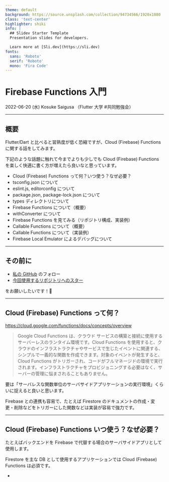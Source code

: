 ```yaml
---
theme: default
background: https://source.unsplash.com/collection/94734566/1920x1080
class: 'text-center'
highlighter: shiki
info: |
  ## Slidev Starter Template
  Presentation slides for developers.

  Learn more at [Sli.dev](https://sli.dev)
fonts:
  sans: 'Roboto'
  serif: 'Roboto'
  mono: 'Fira Code'
---
```


# Firebase Functions 入門

2022-06-20 (水) Kosuke Saigusa （Flutter 大学 #共同勉強会）

<div class="abs-br m-6 flex gap-2">
  <a href="https://github.com/KosukeSaigusa/mottai-flutter-app" target="_blank" alt="GitHub"
    class="text-xl icon-btn opacity-50 !border-none !hover:text-white">
    <carbon-logo-github />
  </a>
</div>

---

## 概要

Flutter/Dart と比べると習熟度が低く恐縮ですが、Cloud (Firebase) Functions に関する話をしてみます。

下記のような話題に触れて今までよりも少しでも Cloud (Firebase) Functions を楽しく快適に書く方が増えたら良いなと思っています。

- Cloud (Firebase) Functions って何？いつ使う？なぜ必要？
- tsconfig.json について
- eslint.js, editorconfig について
- package.json, package-lock.json について
- types ディレクトリについて
- Firebase Functions について（概要）
- withConverter について
- Firebase Functions を見てみる（リポジトリ構成、実装例）
- Callable Functions について（概要）
- Callable Functions について（実装例）
- Firebase Local Emulator によるデバッグについて

---

## その前に

- [私の GitHub](https://github.com/KosukeSaigusa) のフォロー
- [今回使用するリポジトリへのスター](https://github.com/KosukeSaigusa/mottai-flutter-app)

をお願いしたいです！🙌

---

## Cloud (Firebase) Functions って何？

<https://cloud.google.com/functions/docs/concepts/overview>

> Google Cloud Functions は、クラウド サービスの構築と接続に使用するサーバーレスのランタイム環境です。Cloud Functions を使用すると、クラウドのインフラストラクチャやサービスで生じたイベントに関連する、シンプルで一義的な関数を作成できます。対象のイベントが発生すると、Cloud Functions がトリガーされ、コードがフルマネージドの環境で実行されます。インフラストラクチャをプロビジョニングする必要はなく、サーバーの管理に悩まされることもありません。

要は「サーバレスな関数単位のサーバサイドアプリケーションの実行環境」くらいに捉えると良いと思います。

Firebase との連携も容易で、たとえば Firestore のドキュメントの作成・変更・削除などをトリガーにした関数などは実装が容易で強力です。

---

## Cloud (Firebase) Functions いつ使う？なぜ必要？

たとえばバックエンドを Firebase で代替する場合のサーバサイドアプリとして使用します。

Firestore を主な DB として使用するアプリケーションでは Cloud (Firebase) Functions は必須です。

-
